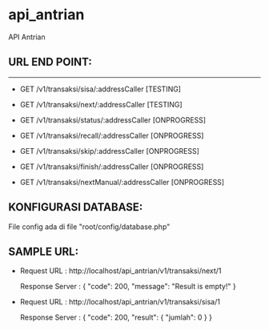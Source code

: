 # api_antrian
API Antrian

## URL END POINT:
--------------------------------------

- GET /v1/transaksi/sisa/:addressCaller [TESTING]

- GET /v1/transaksi/next/:addressCaller [TESTING]

- GET /v1/transaksi/status/:addressCaller [ONPROGRESS]

- GET /v1/transaksi/recall/:addressCaller [ONPROGRESS]

- GET /v1/transaksi/skip/:addressCaller [ONPROGRESS]

- GET /v1/transaksi/finish/:addressCaller [ONPROGRESS]

- GET /v1/transaksi/nextManual/:addressCaller [ONPROGRESS]


## KONFIGURASI DATABASE:
File config ada di file "root/config/database.php"


## SAMPLE URL:
  * Request URL : http://localhost/api_antrian/v1/transaksi/next/1

	Response Server :
	{
	    "code": 200,
	    "message": "Result is empty!"
	}

  * Request URL : http://localhost/api_antrian/v1/transaksi/sisa/1

	Response Server :
	{
	    "code": 200,
	    "result": {
	        "jumlah": 0
	    }
	}
